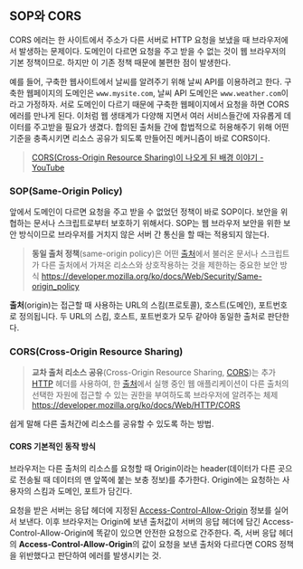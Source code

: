 ## SOP와 CORS

CORS 에러는 한 사이트에서 주소가 다른 서버로 HTTP 요청을 보냈을 때 브라우저에서 발생하는 문제이다. 도메인이 다르면 요청을 주고 받을 수 없는 것이 웹 브라우저의 기본 정책이므로. 하지만 이 기존 정책 때문에 불편한 점이 발생한다.

예를 들어, 구축한 웹사이트에서 날씨를 알려주기 위해 날씨 API를 이용하려고 한다. 구축한 웹페이지의 도메인은 `www.mysite.com`, 날씨 API 도메인은 `www.weather.com`이라고 가정하자. 서로 도메인이 다르기 때문에 구축한 웹페이지에서 요청을 하면 CORS 에러를 만나게 된다. 이처럼 웹 생태계가 다양해 지면서 여러 서비스들간에 자유롭게 데이터를 주고받을 필요가 생겼다. 합의된 출처들 간에 합법적으로 허용해주기 위해 어떤 기준을 충족시키면 리소스 공유가 되도록 만들어진 메커니즘이 바로 CORS이다.

>  [CORS(Cross-Origin Resource Sharing)이 나오게 된 배경 이야기 - YouTube](https://www.youtube.com/watch?v=yTzAjidyyqs)

### SOP(Same-Origin Policy)

앞에서 도메인이 다르면 요청을 주고 받을 수 없었던 정책이 바로 SOP이다. 보안을 위협하는 문서나 스크립트로부터 보호하기 위해서다. SOP는 웹 브라우저 보안을 위한 보안 방식이므로 브라우저를 거치지 않은 서버 간 통신을 할 때는 적용되지 않는다.

> **동일 출처 정책**(same-origin policy)은 어떤 [출처](https://developer.mozilla.org/ko/docs/Glossary/Origin)에서 불러온 문서나 스크립트가 다른 출처에서 가져온 리소스와 상호작용하는 것을 제한하는 중요한 보안 방식 https://developer.mozilla.org/ko/docs/Web/Security/Same-origin_policy

**출처**(origin)는 접근할 때 사용하는 URL의 스킴(프로토콜), 호스트(도메인), 포트번호로 정의됩니다. 두 URL의 스킴, 호스트, 포트번호가 모두 같아야 동일한 출처로 판단한다.

### CORS(Cross-Origin Resource Sharing)

> **교차 출처 리소스 공유**(Cross-Origin Resource Sharing, [CORS](https://developer.mozilla.org/ko/docs/Glossary/CORS))는 추가 [HTTP](https://developer.mozilla.org/ko/docs/Glossary/HTTP) 헤더를 사용하여, 한 [출처](https://developer.mozilla.org/ko/docs/Glossary/Origin)에서 실행 중인 웹 애플리케이션이 다른 출처의 선택한 자원에 접근할 수 있는 권한을 부여하도록 브라우저에 알려주는 체제 https://developer.mozilla.org/ko/docs/Web/HTTP/CORS

쉽게 말해 다른 출처간에 리소스를 공유할 수 있도록 하는 방법.

#### CORS 기본적인 동작 방식

브라우저는 다른 출처의 리소스를 요청할 때 Origin이라는 header(데이터가 다른 곳으로 전송될 때 데이터의 맨 앞쪽에 붙는 보충 정보)를 추가한다. Origin에는 요청하는 사용자의 스킴과 도메인, 포트가 담긴다.

요청을 받은 서버는 응답 헤더에 지정된 [Access-Control-Allow-Origin](https://developer.mozilla.org/ko/docs/Web/HTTP/Headers/Access-Control-Allow-Origin) 정보를 실어서 보낸다. 이후 브라우저는 Origin에 보낸 출처값이 서버의 응답 헤더에 담긴 Access-Control-Allow-Origin에 똑같이 있으면 안전한 요청으로 간주한다. 즉, 서버 응답 헤더의 **Access-Control-Allow-Origin**의 값이 요청을 보낸 출처와 다르다면 CORS 정책을 위반했다고 판단하여 에러를 발생시키는 것.
